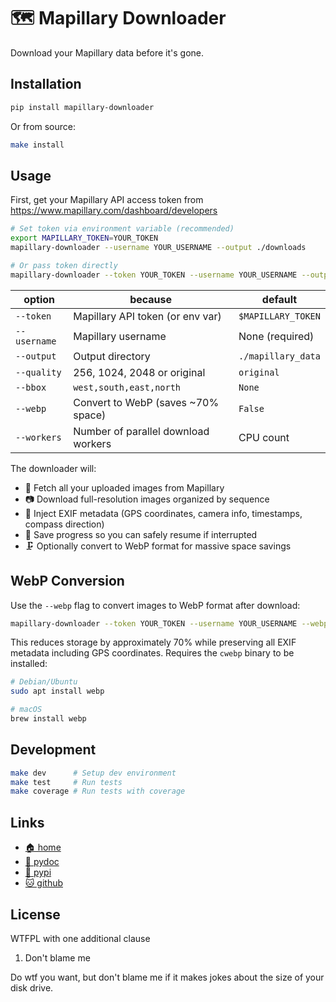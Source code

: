 # 🗺️ Mapillary Downloader

Download your Mapillary data before it's gone.

## Installation

```bash
pip install mapillary-downloader
```

Or from source:

```bash
make install
```

## Usage

First, get your Mapillary API access token from https://www.mapillary.com/dashboard/developers

```bash
# Set token via environment variable (recommended)
export MAPILLARY_TOKEN=YOUR_TOKEN
mapillary-downloader --username YOUR_USERNAME --output ./downloads

# Or pass token directly
mapillary-downloader --token YOUR_TOKEN --username YOUR_USERNAME --output ./downloads
```

| option        | because                               | default            |
| ------------- | ------------------------------------- | ------------------ |
| `--token`     | Mapillary API token (or env var)      | `$MAPILLARY_TOKEN` |
| `--username`  | Mapillary username                    | None (required)    |
| `--output`    | Output directory                      | `./mapillary_data` |
| `--quality`   | 256, 1024, 2048 or original           | `original`         |
| `--bbox`      | `west,south,east,north`               | `None`             |
| `--webp`      | Convert to WebP (saves ~70% space)    | `False`            |
| `--workers`   | Number of parallel download workers   | CPU count          |

The downloader will:

* 💾 Fetch all your uploaded images from Mapillary
* 📷 Download full-resolution images organized by sequence
* 📜 Inject EXIF metadata (GPS coordinates, camera info, timestamps,
  compass direction)
* 🛟 Save progress so you can safely resume if interrupted
* 🗜️ Optionally convert to WebP format for massive space savings

## WebP Conversion

Use the `--webp` flag to convert images to WebP format after download:

```bash
mapillary-downloader --token YOUR_TOKEN --username YOUR_USERNAME --webp
```

This reduces storage by approximately 70% while preserving all EXIF metadata
including GPS coordinates. Requires the `cwebp` binary to be installed:

```bash
# Debian/Ubuntu
sudo apt install webp

# macOS
brew install webp
```

## Development

```bash
make dev      # Setup dev environment
make test     # Run tests
make coverage # Run tests with coverage
```

## Links

* [🏠 home](https://bitplane.net/dev/python/mapillary_downloader)
* [📖 pydoc](https://bitplane.net/dev/python/mapillary_downloader/pydoc)
* [🐍 pypi](https://pypi.org/project/mapillary-downloader)
* [🐱 github](https://github.com/bitplane/mapillary_downloader)

## License

WTFPL with one additional clause

1. Don't blame me

Do wtf you want, but don't blame me if it makes jokes about the size of your
disk drive.
